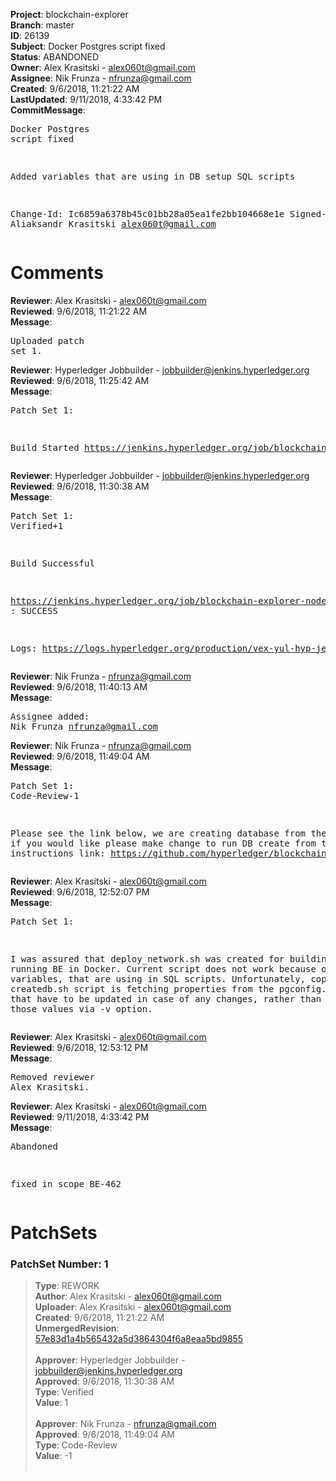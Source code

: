 <strong>Project</strong>: blockchain-explorer<br><strong>Branch</strong>: master<br><strong>ID</strong>: 26139<br><strong>Subject</strong>: Docker Postgres script fixed<br><strong>Status</strong>: ABANDONED<br><strong>Owner</strong>: Alex Krasitski - alex060t@gmail.com<br><strong>Assignee</strong>: Nik Frunza - nfrunza@gmail.com<br><strong>Created</strong>: 9/6/2018, 11:21:22 AM<br><strong>LastUpdated</strong>: 9/11/2018, 4:33:42 PM<br><strong>CommitMessage</strong>:<br><pre>Docker Postgres script fixed

Added variables that are using in DB setup SQL scripts

Change-Id: Ic6859a6378b45c01bb28a05ea1fe2bb104668e1e
Signed-off-by: Aliaksandr Krasitski <alex060t@gmail.com>
</pre><h1>Comments</h1><strong>Reviewer</strong>: Alex Krasitski - alex060t@gmail.com<br><strong>Reviewed</strong>: 9/6/2018, 11:21:22 AM<br><strong>Message</strong>: <pre>Uploaded patch set 1.</pre><strong>Reviewer</strong>: Hyperledger Jobbuilder - jobbuilder@jenkins.hyperledger.org<br><strong>Reviewed</strong>: 9/6/2018, 11:25:42 AM<br><strong>Message</strong>: <pre>Patch Set 1:

Build Started https://jenkins.hyperledger.org/job/blockchain-explorer-node6-verify-x86_64/454/</pre><strong>Reviewer</strong>: Hyperledger Jobbuilder - jobbuilder@jenkins.hyperledger.org<br><strong>Reviewed</strong>: 9/6/2018, 11:30:38 AM<br><strong>Message</strong>: <pre>Patch Set 1: Verified+1

Build Successful 

https://jenkins.hyperledger.org/job/blockchain-explorer-node6-verify-x86_64/454/ : SUCCESS

Logs: https://logs.hyperledger.org/production/vex-yul-hyp-jenkins-3/blockchain-explorer-node6-verify-x86_64/454</pre><strong>Reviewer</strong>: Nik Frunza - nfrunza@gmail.com<br><strong>Reviewed</strong>: 9/6/2018, 11:40:13 AM<br><strong>Message</strong>: <pre>Assignee added: Nik Frunza <nfrunza@gmail.com></pre><strong>Reviewer</strong>: Nik Frunza - nfrunza@gmail.com<br><strong>Reviewed</strong>: 9/6/2018, 11:49:04 AM<br><strong>Message</strong>: <pre>Patch Set 1: Code-Review-1

Please see the link below, we are creating database from the config, if you would like please make change to run DB create from the provided instructions 
link: https://github.com/hyperledger/blockchain-explorer#Database-Setup</pre><strong>Reviewer</strong>: Alex Krasitski - alex060t@gmail.com<br><strong>Reviewed</strong>: 9/6/2018, 12:52:07 PM<br><strong>Message</strong>: <pre>Patch Set 1:

I was assured that deploy_network.sh was created for building and running BE in Docker. Current script does not work because of missing variables, that are using in SQL scripts. Unfortunately, copying createdb.sh script is fetching properties from the pgconfig.json file, that have to be updated in case of any changes, rather than providing those values via -v option.</pre><strong>Reviewer</strong>: Alex Krasitski - alex060t@gmail.com<br><strong>Reviewed</strong>: 9/6/2018, 12:53:12 PM<br><strong>Message</strong>: <pre>Removed reviewer Alex Krasitski.</pre><strong>Reviewer</strong>: Alex Krasitski - alex060t@gmail.com<br><strong>Reviewed</strong>: 9/11/2018, 4:33:42 PM<br><strong>Message</strong>: <pre>Abandoned

fixed in scope BE-462</pre><h1>PatchSets</h1><h3>PatchSet Number: 1</h3><blockquote><strong>Type</strong>: REWORK<br><strong>Author</strong>: Alex Krasitski - alex060t@gmail.com<br><strong>Uploader</strong>: Alex Krasitski - alex060t@gmail.com<br><strong>Created</strong>: 9/6/2018, 11:21:22 AM<br><strong>UnmergedRevision</strong>: [57e83d1a4b565432a5d3864304f6a8eaa5bd9855](https://github.com/hyperledger-gerrit-archive/blockchain-explorer/commit/57e83d1a4b565432a5d3864304f6a8eaa5bd9855)<br><br><strong>Approver</strong>: Hyperledger Jobbuilder - jobbuilder@jenkins.hyperledger.org<br><strong>Approved</strong>: 9/6/2018, 11:30:38 AM<br><strong>Type</strong>: Verified<br><strong>Value</strong>: 1<br><br><strong>Approver</strong>: Nik Frunza - nfrunza@gmail.com<br><strong>Approved</strong>: 9/6/2018, 11:49:04 AM<br><strong>Type</strong>: Code-Review<br><strong>Value</strong>: -1<br><br></blockquote>